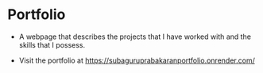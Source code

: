 # Portfolio

- A webpage that describes the projects that I have worked with and the skills that I possess.

- Visit the portfolio at https://subaguruprabakaranportfolio.onrender.com/

